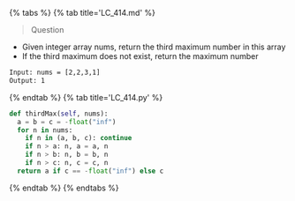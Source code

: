 {% tabs %}
{% tab title='LC_414.md' %}

> Question

* Given integer array nums, return the third maximum number in this array
* If the third maximum does not exist, return the maximum number

```txt
Input: nums = [2,2,3,1]
Output: 1
```

{% endtab %}
{% tab title='LC_414.py' %}

```py
def thirdMax(self, nums):
  a = b = c = -float("inf")
  for n in nums:
    if n in (a, b, c): continue
    if n > a: n, a = a, n
    if n > b: n, b = b, n
    if n > c: n, c = c, n
  return a if c == -float("inf") else c
```

{% endtab %}
{% endtabs %}
